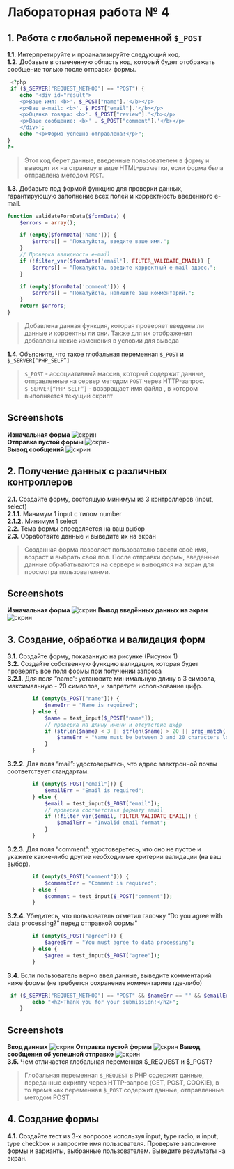 # Лабораторная работа № 4

## 1.  Работа с глобальной переменной `$_POST`
__1.1.__ Интерпретируйте и проанализируйте следующий код.   
__1.2.__ Добавьте в отмеченную область код, который будет отображать сообщение только после отправки формы.  

```php
 <?php 
 if ($_SERVER["REQUEST_METHOD"] == "POST") {
    echo '<div id="result">
    <p>Ваше имя: <b>'. $_POST["name"].'</b></p>
    <p>Ваш e-mail: <b>'. $_POST["email"].'</b></p>
    <p>Оценка товара: <b>'. $_POST["review"].'</b></p>
    <p>Ваше сообщение: <b>' . $_POST["comment"].'</b></p>
    </div>';
    echo "<p>Форма успешно отправлена!</p>";
}
?>
```
> Этот код берет данные, введенные пользователем в форму и выводит их на страницу в виде HTML-разметки, если форма была отправлена методом `POST`.

__1.3.__ Добавьте под формой функцию для проверки данных, гарантирующую заполнение всех полей и корректность введенного e-mail.  
```php
function validateFormData($formData) {
    $errors = array();

    if (empty($formData['name'])) {
        $errors[] = "Пожалуйста, введите ваше имя.";
    }
    // Проверка валидности e-mail
    if (!filter_var($formData['email'], FILTER_VALIDATE_EMAIL)) {
        $errors[] = "Пожалуйста, введите корректный e-mail адрес.";
    }

    if (empty($formData['comment'])) {
        $errors[] = "Пожалуйста, напишите ваш комментарий.";
    }
    return $errors;
}
```
>Добавлена данная функция, которая проверяет введены ли данные и корректны ли они. Также для их отображения добавлены некие изменения в условии для вывода 

__1.4.__ Объясните, что такое глобальная переменная `$_POST` и `$_SERVER[“PHP_SELF”]`
>`$_POST` - ассоциативный массив, который содержит данные, отправленные на сервер методом `POST` через HTTP-запрос.
`$_SERVER[“PHP_SELF”]` - возвращает имя файла , в котором выполняется текущий скрипт

## Screenshots  
__Изначальная форма__
![скрин](screens/do.jpg)  
__Отправка пустой формы__
![скрин](screens/empty.jpg)  
__Вывод сообщений__
![скрин](screens/posle.jpg)  

## 2. Получение данных с различных контроллеров
__2.1.__ Создайте форму, состоящую минимум из 3 контроллеров (input, select)  
__2.1.1.__ Минимум 1 input с типом number  
__2.1.2.__ Минимум 1 select  
__2.2.__ Тема формы определяется на ваш выбор  
__2.3.__ Обработайте данные и выведите их на экран  

>Созданная форма позволяет пользователю ввести своё имя, возраст и выбрать свой пол. После отправки формы, введенные данные обрабатываются на сервере  и выводятся на экран для просмотра пользователями.

## Screenshots  
__Изначальная форма__
![скрин](screens/nomer2_1.jpg)
__Вывод введённых данных на экран__
![скрин](screens/nomer2_2.jpg)

## 3. Создание, обработка и валидация форм
__3.1.__ Создайте форму, показанную на рисунке (Рисунок 1)  
__3.2.__ Создайте собственную функцию валидации, которая будет проверять все поля формы при получении запроса  
__3.2.1.__ Для поля “name”: установите минимальную длину в 3 символа, максимальную - 20 символов, и запретите использование цифр. 
```php
        if (empty($_POST["name"])) {
            $nameErr = "Name is required";
        } else {
            $name = test_input($_POST["name"]);
            // проверка на длину имени и отсутствие цифр
            if (strlen($name) < 3 || strlen($name) > 20 || preg_match('/[0-9]/', $name)) {
                $nameErr = "Name must be between 3 and 20 characters long and contain no digits";
            }
        }
```
__3.2.2.__ Для поля “mail”: удостоверьтесь, что адрес электронной почты соответствует стандартам.  
```php
        if (empty($_POST["email"])) {
            $emailErr = "Email is required";
        } else {
            $email = test_input($_POST["email"]);
            // проверка соответствия формату email
            if (!filter_var($email, FILTER_VALIDATE_EMAIL)) {
                $emailErr = "Invalid email format";
            }
        }
```
__3.2.3.__ Для поля “comment”: удостоверьтесь, что оно не пустое и укажите какие-либо другие необходимые критерии валидации (на ваш выбор). 
```php
        if (empty($_POST["comment"])) {
            $commentErr = "Comment is required";
        } else {
            $comment = test_input($_POST["comment"]);
        }
``` 
__3.2.4.__ Убедитесь, что пользователь отметил галочку “Do you agree with data processing?” перед отправкой формы"  
```php
        if (empty($_POST["agree"])) {
            $agreeErr = "You must agree to data processing";
        } else {
            $agree = test_input($_POST["agree"]);
        }
```
__3.4.__ Если пользователь верно ввел данные, выведите комментарий ниже формы (не требуется сохранение комментариев где-либо)  
```php
 if ($_SERVER["REQUEST_METHOD"] == "POST" && $nameErr == "" && $emailErr == "" && $commentErr == "" && $agreeErr == "") {
        echo "<h2>Thank you for your submission!</h2>";
    }
```
## Screenshots  
__Ввод данных__
![скрин](screens/vvod_3.jpg)
__Отправка пустой формы__
![скрин](screens/validation.jpg)
__Вывод сообщения об успешной отправке__
![скрин](screens/message.jpg)  
__3.5.__ Чем отличается глобальная переменная $_REQUEST и $_POST?  
>Глобальная переменная `$_REQUEST` в PHP содержит данные, переданные скрипту через HTTP-запрос (GET, POST, COOKIE), в то время как переменная `$_POST` содержит данные, отправленные методом POST.
## 4. Создание формы
__4.1.__ Создайте тест из 3-х вопросов используя input, type radio, и input, type checkbox и запросите имя пользователя. Проверьте заполнение формы и варианты, выбранные пользователем. Выведите результаты на экран.